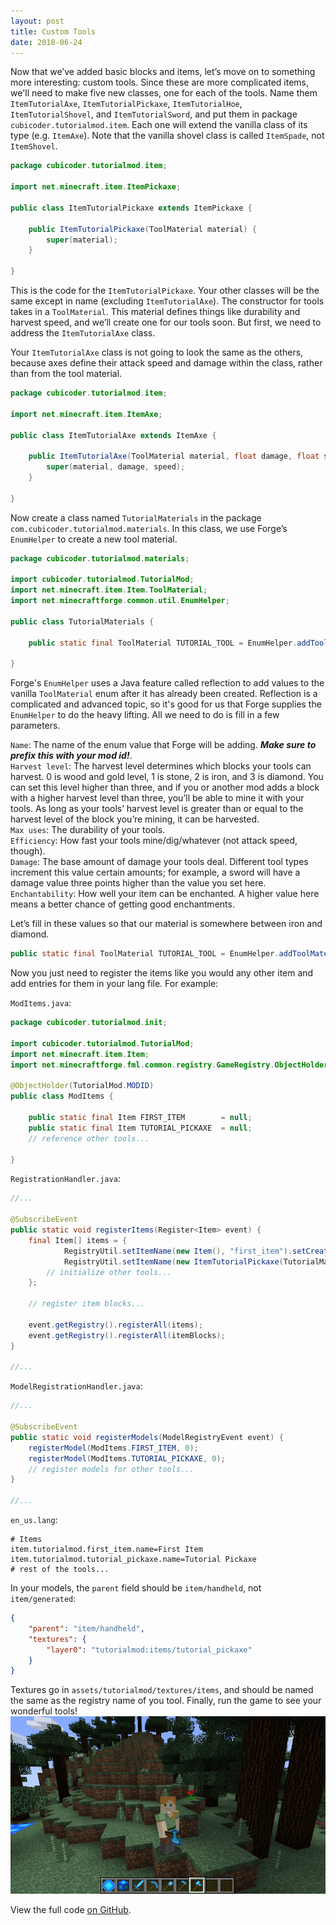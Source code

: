 ```yaml
---
layout: post
title: Custom Tools
date: 2018-06-24
---
```


Now that we’ve added basic blocks and items, let’s move on to something more interesting: custom tools. Since these are more complicated items, we'll need to make five new classes, one for each of the tools. Name them `ItemTutorialAxe`, `ItemTutorialPickaxe`, `ItemTutorialHoe`, `ItemTutorialShovel`, and `ItemTutorialSword`, and put them in package `cubicoder.tutorialmod.item`. Each one will extend the vanilla class of its type (e.g. `ItemAxe`). Note that the vanilla shovel class is called `ItemSpade`, not `ItemShovel`.
```java
package cubicoder.tutorialmod.item;

import net.minecraft.item.ItemPickaxe;

public class ItemTutorialPickaxe extends ItemPickaxe {

	public ItemTutorialPickaxe(ToolMaterial material) {
		super(material);
	}
	
}
```
This is the code for the `ItemTutorialPickaxe`. Your other classes will be the same except in name (excluding `ItemTutorialAxe`). The constructor for tools takes in a `ToolMaterial`. This material defines things like durability and harvest speed, and we’ll create one for our tools soon. But first, we need to address the `ItemTutorialAxe` class.

Your `ItemTutorialAxe` class is not going to look the same as the others, because axes define their attack speed and damage within the class, rather than from the tool material.
```java
package cubicoder.tutorialmod.item;

import net.minecraft.item.ItemAxe;

public class ItemTutorialAxe extends ItemAxe {

	public ItemTutorialAxe(ToolMaterial material, float damage, float speed) {
		super(material, damage, speed);
	}

}
```
Now create a class named `TutorialMaterials` in the package `com.cubicoder.tutorialmod.materials`. In this class, we use Forge’s `EnumHelper` to create a new tool material.
```java
package cubicoder.tutorialmod.materials;

import cubicoder.tutorialmod.TutorialMod;
import net.minecraft.item.Item.ToolMaterial;
import net.minecraftforge.common.util.EnumHelper;

public class TutorialMaterials {

	public static final ToolMaterial TUTORIAL_TOOL = EnumHelper.addToolMaterial(name, harvestLevel, maxUses, efficiency, damage, enchantability);

}
```
Forge's `EnumHelper` uses a Java feature called reflection to add values to the vanilla `ToolMaterial` enum after it has already been created. Reflection is a complicated and advanced topic, so it's good for us that Forge supplies the `EnumHelper` to do the heavy lifting. All we need to do is fill in a few parameters.

`Name`: The name of the enum value that Forge will be adding. ***Make sure to prefix this with your mod id!***.  
`Harvest level`: The harvest level determines which blocks your tools can harvest. 0 is wood and gold level, 1 is stone, 2 is iron, and 3 is diamond. You can set this level higher than three, and if you or another mod adds a block with a higher harvest level than three, you’ll be able to mine it with your tools. As long as your tools’ harvest level is greater than or equal to the harvest level of the block you’re mining, it can be harvested.  
`Max uses`: The durability of your tools.  
`Efficiency`: How fast your tools mine/dig/whatever (not attack speed, though).  
`Damage`: The base amount of damage your tools deal. Different tool types increment this value certain amounts; for example, a sword will have a damage value three points higher than the value you set here.  
`Enchantability`: How well your item can be enchanted. A higher value here means a better chance of getting good enchantments.

Let’s fill in these values so that our material is somewhere between iron and diamond.

```java
public static final ToolMaterial TUTORIAL_TOOL = EnumHelper.addToolMaterial(TutorialMod.MODID + ":" + "tutorial_tool", 2, 625, 7.0F, 2.5F, 10);
```
Now you just need to register the items like you would any other item and add entries for them in your lang file. For example:

`ModItems.java`:

```java
package cubicoder.tutorialmod.init;

import cubicoder.tutorialmod.TutorialMod;
import net.minecraft.item.Item;
import net.minecraftforge.fml.common.registry.GameRegistry.ObjectHolder;

@ObjectHolder(TutorialMod.MODID)
public class ModItems {

	public static final Item FIRST_ITEM        = null;
	public static final Item TUTORIAL_PICKAXE  = null;
    // reference other tools...
	
}
```

`RegistrationHandler.java`:

```java
//...

@SubscribeEvent
public static void registerItems(Register<Item> event) {
	final Item[] items = {
			RegistryUtil.setItemName(new Item(), "first_item").setCreativeTab(TutorialMod.TUTORIAL_TAB),
			RegistryUtil.setItemName(new ItemTutorialPickaxe(TutorialMaterials.TUTORIAL_TOOL), "tutorial_pickaxe").setCreativeTab(TutorialMod.TUTORIAL_TAB)
		// initialize other tools...
	};

	// register item blocks...

	event.getRegistry().registerAll(items);
	event.getRegistry().registerAll(itemBlocks);
}

//...
```

`ModelRegistrationHandler.java`:

```java
//...

@SubscribeEvent
public static void registerModels(ModelRegistryEvent event) {
	registerModel(ModItems.FIRST_ITEM, 0);
	registerModel(ModItems.TUTORIAL_PICKAXE, 0);
	// register models for other tools...
}

//...
```

`en_us.lang`:

```
# Items
item.tutorialmod.first_item.name=First Item
item.tutorialmod.tutorial_pickaxe.name=Tutorial Pickaxe
# rest of the tools...
```

In your models, the `parent` field should be `item/handheld`, not `item/generated`:

```JSON
{
	"parent": "item/handheld",
	"textures": {
		"layer0": "tutorialmod:items/tutorial_pickaxe"
	}
}
```
Textures go in `assets/tutorialmod/textures/items`, and should be named the same as the registry name of you tool. Finally, run the game to see your wonderful tools!
![tools0](/img/8tools/tools0.png)

View the full code [on GitHub](https://github.com/cubicoder/tutorialmod).